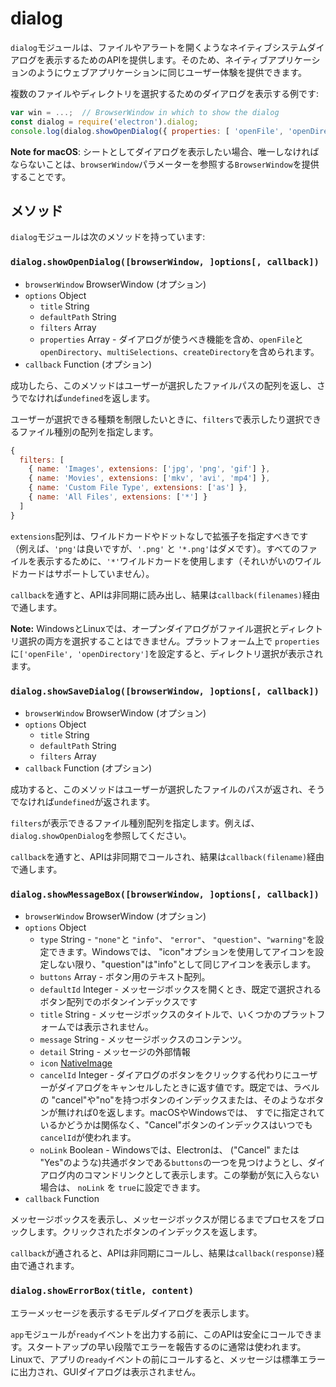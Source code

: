 # dialog

`dialog`モジュールは、ファイルやアラートを開くようなネイティブシステムダイアログを表示するためのAPIを提供します。そのため、ネイティブアプリケーションのようにウェブアプリケーションに同じユーザー体験を提供できます。

複数のファイルやディレクトリを選択するためのダイアログを表示する例です:

```javascript
var win = ...;  // BrowserWindow in which to show the dialog
const dialog = require('electron').dialog;
console.log(dialog.showOpenDialog({ properties: [ 'openFile', 'openDirectory', 'multiSelections' ]}));
```

**Note for macOS**: シートとしてダイアログを表示したい場合、唯一しなければならないことは、`browserWindow`パラメーターを参照する`BrowserWindow`を提供することです。

## メソッド

`dialog`モジュールは次のメソッドを持っています:

### `dialog.showOpenDialog([browserWindow, ]options[, callback])`

* `browserWindow` BrowserWindow (オプション)
* `options` Object
  * `title` String
  * `defaultPath` String
  * `filters` Array
  * `properties` Array - ダイアログが使うべき機能を含め、`openFile`と`openDirectory`、`multiSelections`、`createDirectory`を含められます。
* `callback` Function (オプション)

成功したら、このメソッドはユーザーが選択したファイルパスの配列を返し、さうでなければ`undefined`を返します。

ユーザーが選択できる種類を制限したいときに、`filters`で表示したり選択できるファイル種別の配列を指定します。

```javascript
{
  filters: [
    { name: 'Images', extensions: ['jpg', 'png', 'gif'] },
    { name: 'Movies', extensions: ['mkv', 'avi', 'mp4'] },
    { name: 'Custom File Type', extensions: ['as'] },
    { name: 'All Files', extensions: ['*'] }
  ]
}
```

`extensions`配列は、ワイルドカードやドットなしで拡張子を指定すべきです（例えば、`'png'`は良いですが、`'.png'` と `'*.png'`はダメです）。すべてのファイルを表示するために、`'*'`ワイルドカードを使用します（それいがいのワイルドカードはサポートしていません）。

`callback`を通すと、APIは非同期に読み出し、結果は`callback(filenames)`経由で通します。

**Note:** WindowsとLinuxでは、オープンダイアログがファイル選択とディレクトリ選択の両方を選択することはできません。プラットフォーム上で `properties`に`['openFile', 'openDirectory']`を設定すると、ディレクトリ選択が表示されます。

### `dialog.showSaveDialog([browserWindow, ]options[, callback])`

* `browserWindow` BrowserWindow (オプション)
* `options` Object
  * `title` String
  * `defaultPath` String
  * `filters` Array
* `callback` Function (オプション)

成功すると、このメソッドはユーザーが選択したファイルのパスが返され、そうでなければ`undefined`が返されます。

`filters`が表示できるファイル種別配列を指定します。例えば、`dialog.showOpenDialog`を参照してください。

`callback`を通すと、APIは非同期でコールされ、結果は`callback(filename)`経由で通します。

### `dialog.showMessageBox([browserWindow, ]options[, callback])`

* `browserWindow` BrowserWindow (オプション)
* `options` Object
  * `type` String - `"none"`と `"info"`、 `"error"`、 `"question"`、`"warning"`を設定できます。Windowsでは、 "icon"オプションを使用してアイコンを設定しない限り、"question"は"info"として同じアイコンを表示します。
  * `buttons` Array - ボタン用のテキスト配列。
  * `defaultId` Integer - メッセージボックスを開くとき、既定で選択されるボタン配列でのボタンインデックスです
  * `title` String - メッセージボックスのタイトルで、いくつかのプラットフォームでは表示されません。
  * `message` String - メッセージボックスのコンテンツ。
  * `detail` String - メッセージの外部情報
  * `icon` [NativeImage](native-image.md)
  * `cancelId` Integer - ダイアログのボタンをクリックする代わりにユーザーがダイアログをキャンセルしたときに返す値です。既定では、ラベルの "cancel"や"no"を持つボタンのインデックスまたは、そのようなボタンが無ければ0を返します。macOSやWindowsでは、 すでに指定されているかどうかは関係なく、"Cancel"ボタンのインデックスはいつでも `cancelId`が使われます。
  * `noLink` Boolean - Windowsでは、Electronは、 ("Cancel" または "Yes"のような)共通ボタンである`buttons`の一つを見つけようとし、ダイアログ内のコマンドリンクとして表示します。この挙動が気に入らない場合は、 `noLink` を `true`に設定できます。
* `callback` Function

メッセージボックスを表示し、メッセージボックスが閉じるまでプロセスをブロックします。クリックされたボタンのインデックスを返します。

`callback`が通されると、APIは非同期にコールし、結果は`callback(response)`経由で通されます。

### `dialog.showErrorBox(title, content)`

エラーメッセージを表示するモデルダイアログを表示します。

 `app`モジュールが`ready`イベントを出力する前に、このAPIは安全にコールできます。スタートアップの早い段階でエラーを報告するのに通常は使われます。Linuxで、アプリの`ready`イベントの前にコールすると、メッセージは標準エラーに出力され、GUIダイアログは表示されません。
